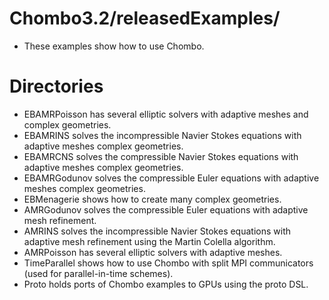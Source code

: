 # Chombo3.2/releasedExamples/
* These examples show how to use Chombo.

# Directories
* EBAMRPoisson has several elliptic solvers with adaptive meshes and complex geometries.
* EBAMRINS solves the incompressible Navier Stokes  equations with adaptive meshes complex geometries.
* EBAMRCNS solves the compressible Navier Stokes  equations with adaptive meshes complex geometries.
* EBAMRGodunov solves the compressible Euler equations with adaptive meshes complex geometries.
* EBMenagerie shows how to create many complex geometries.
* AMRGodunov solves the compressible Euler equations with adaptive mesh refinement.
* AMRINS solves the incompressible Navier Stokes  equations with adaptive mesh refinement using the Martin Colella algorithm.
* AMRPoisson has several elliptic solvers with adaptive meshes.
* TimeParallel shows how to use Chombo with split MPI communicators (used for parallel-in-time schemes).
* Proto holds ports of Chombo examples to GPUs using the proto DSL.
